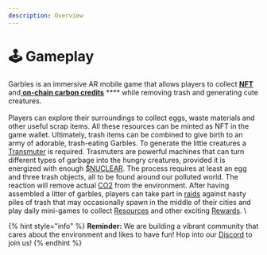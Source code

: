 ```yaml
---
description: Overview
---
```


# 🕹 Gameplay

Garbles is an immersive AR mobile game that allows players to collect [**NFT**](../resources/nft/) and[ **on-chain carbon credits**](../resources/c02-tokens.md) **** while removing trash and generating cute creatures. \
\
Players can explore their surroundings to collect eggs, waste materials and other useful scrap items. All these resources can be minted as NFT in the game wallet. Ultimately, trash items can be combined to give birth to an army of adorable, trash-eating Garbles. To generate the little creatures a [Transmuter](../resources/#transmuter) is required. Trasmuters are powerful machines that can turn different types of garbage into the hungry creatures, provided it is energized with enough [$NUCLEAR](../resources/#nuclear). The process requires at least an egg and three trash objects, all to be found around our polluted world. The reaction will remove actual [CO2](../resources/c02-tokens.md) from the environment. After having assembled a litter of garbles, players can take part in [raids](raid.md) against nasty piles of trash that may occasionally spawn in the middle of their cities and play daily mini-games to collect [Resources](../resources/) and other exciting [Rewards](../resources/game-items/). \


{% hint style="info" %}
**Reminder:** We are building a vibrant community that cares about the environment and likes to have fun! Hop into our [Discord](https://discord.gg/yKvddrZ25u) to join us!
{% endhint %}
